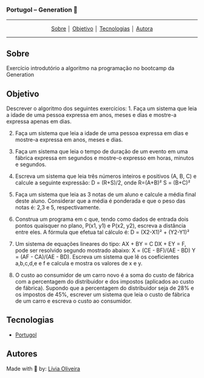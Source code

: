 ### Portugol – Generation :rocket: 
---
<p align = "center">
<a align href = "#Sobre">Sobre</a> │
<a align href = "#Objetivo">Objetivo</a> │
<a align href = "#Tecnologias">Tecnologias</a> │
<a align href = "#Autores">Autora</a>
</p>

---

## Sobre
<p> Exercício introdutório a algoritmo na programação no bootcamp da Generation <p>

## Objetivo
<p>Descrever o algoritmo dos seguintes exercícios:
1. Faça um sistema que leia a idade de uma pessoa expressa em anos, meses e dias e mostre-a expressa apenas em dias.

2. Faça um sistema que leia a idade de uma pessoa expressa em dias e mostre-a expressa em anos, meses e dias.

3. Faça um sistema que leia o tempo de duração de um evento em uma fábrica expressa em segundos e mostre-o expresso em horas, minutos e segundos.

4. Escreva um sistema que leia três números inteiros e positivos (A, B, C) e calcule a seguinte expressão: D = (R+S)/2, onde R=(A+B)² S = (B+C)²

5. Faça um sistema que leia as 3 notas de um aluno e calcule a média final deste aluno. Considerar que a média é ponderada e que o peso das notas é: 2,3 e 5, respectivamente.

6. Construa um programa em c que, tendo como dados de entrada dois pontos quaisquer no plano, P(x1, y1) e P(x2, y2), escreva a distância entre eles. A fórmula que efetua tal cálculo é: D = (X2-X1)² + (Y2-Y1)²

7. Um sistema de equações lineares do tipo: AX + BY = C   DX + EY = F, pode ser resolvido segundo mostrado abaixo: X = (CE - BF)/(AE - BD) Y = (AF - CA)/(AE - BD).
Escreva um sistema que lê os coeficientes a,b,c,d,e e f e calcula e mostra os valores de x e y.

8. O custo ao consumidor de um carro novo é a soma do custo de fábrica com a percentagem do distribuidor e dos impostos (aplicados ao custo de fábrica). 
Supondo que a percentagem do distribuidor seja de 28% e os impostos de 45%, escrever um sistema que leia o custo de fábrica de um carro e escreva o custo ao consumidor.</p>

## Tecnologias
- [Portugol](http://lite.acad.univali.br/portugol/)

## Autores
Made with :purple_heart: by: [Lívia Oliveira](https://www.linkedin.com/in/l%C3%ADvia-de-oliveira-almeida/) 
